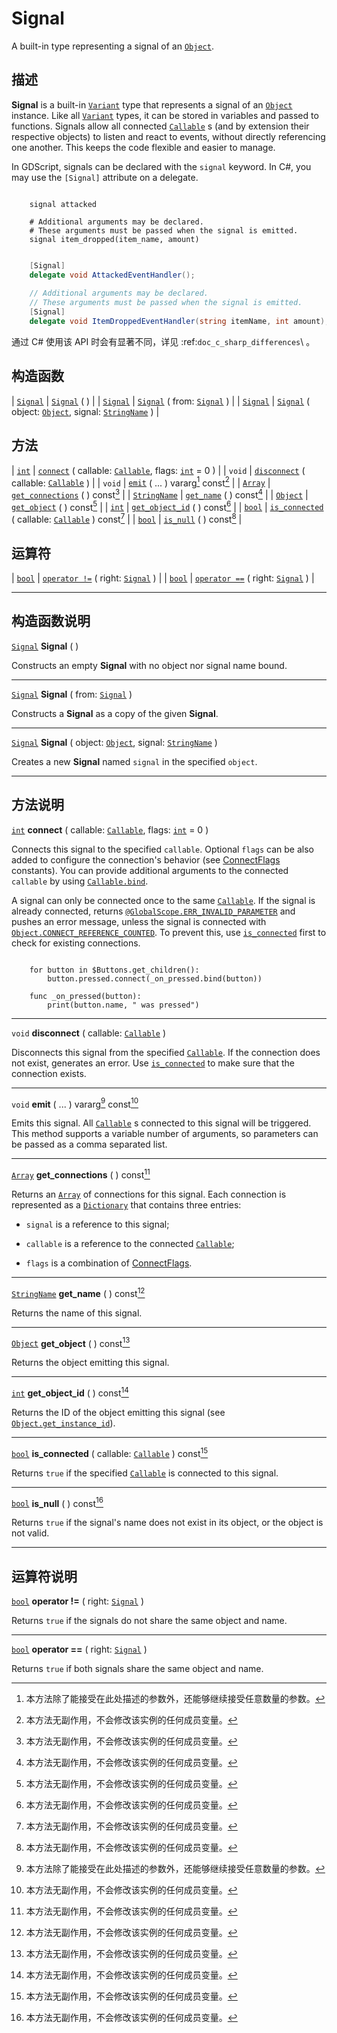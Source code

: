 <!-- ⚠ 请勿编辑本文件 ⚠ -->
<!-- 本文档使用脚本从 WeDot 引擎源码仓库生成。 -->
<!-- 生成脚本：https://github.com/WeDot-Engine/WeDot/tree/4.3/doc/tools/make_md.py； -->
<!-- 原文件：https://github.com/WeDot-Engine/WeDot/tree/4.3/doc/classes/Signal.xml。 -->

<div id="_class_signal"></div>

# Signal

A built-in type representing a signal of an [`Object`](class_object.md).

## 描述

**Signal** is a built-in [`Variant`](class_variant.md) type that represents a signal of an [`Object`](class_object.md) instance. Like all [`Variant`](class_variant.md) types, it can be stored in variables and passed to functions. Signals allow all connected [`Callable`](class_callable.md) s (and by extension their respective objects) to listen and react to events, without directly referencing one another. This keeps the code flexible and easier to manage.

In GDScript, signals can be declared with the `signal` keyword. In C#, you may use the `[Signal]` attribute on a delegate.



```gdscript

    signal attacked
    
    # Additional arguments may be declared.
    # These arguments must be passed when the signal is emitted.
    signal item_dropped(item_name, amount)
```

```csharp

    [Signal]
    delegate void AttackedEventHandler();
    
    // Additional arguments may be declared.
    // These arguments must be passed when the signal is emitted.
    [Signal]
    delegate void ItemDroppedEventHandler(string itemName, int amount);
```







通过 C# 使用该 API 时会有显著不同，详见 :ref:`doc_c_sharp_differences`\ 。

## 构造函数

| [`Signal`](class_signal.md) | [`Signal`](#class_signal_constructor_signal) ( )                                                                                  |
| [`Signal`](class_signal.md) | [`Signal`](#class_signal_constructor_signal) ( from: [`Signal`](class_signal.md) )                                                |
| [`Signal`](class_signal.md) | [`Signal`](#class_signal_constructor_signal) ( object: [`Object`](class_object.md), signal: [`StringName`](class_stringname.md) ) |

## 方法

| [`int`](class_int.md)               | [`connect`](#class_signal_method_connect) ( callable: [`Callable`](class_callable.md), flags: [`int`](class_int.md) = 0 ) |
| `void`                              | [`disconnect`](#class_signal_method_disconnect) ( callable: [`Callable`](class_callable.md) )                             |
| `void`                              | [`emit`](#class_signal_method_emit) ( ... ) vararg[^vararg] const[^const]                                                 |
| [`Array`](class_array.md)           | [`get_connections`](#class_signal_method_get_connections) ( ) const[^const]                                               |
| [`StringName`](class_stringname.md) | [`get_name`](#class_signal_method_get_name) ( ) const[^const]                                                             |
| [`Object`](class_object.md)         | [`get_object`](#class_signal_method_get_object) ( ) const[^const]                                                         |
| [`int`](class_int.md)               | [`get_object_id`](#class_signal_method_get_object_id) ( ) const[^const]                                                   |
| [`bool`](class_bool.md)             | [`is_connected`](#class_signal_method_is_connected) ( callable: [`Callable`](class_callable.md) ) const[^const]           |
| [`bool`](class_bool.md)             | [`is_null`](#class_signal_method_is_null) ( ) const[^const]                                                               |

## 运算符

| [`bool`](class_bool.md) | [`operator !=`](class_Signal.md#operator_neq_Signal) ( right: [`Signal`](class_signal.md) ) |
| [`bool`](class_bool.md) | [`operator ==`](class_Signal.md#operator_eq_Signal) ( right: [`Signal`](class_signal.md) )  |

<!-- rst-class:: classref-section-separator -->

---

## 构造函数说明

<div id="_class_signal_constructor_signal"></div>

[`Signal`](class_signal.md) **Signal** ( )<div id="class_signal_constructor_signal"></div>

Constructs an empty **Signal** with no object nor signal name bound.

<!-- rst-class:: classref-item-separator -->

---

[`Signal`](class_signal.md) **Signal** ( from: [`Signal`](class_signal.md) )

Constructs a **Signal** as a copy of the given **Signal**.

<!-- rst-class:: classref-item-separator -->

---

[`Signal`](class_signal.md) **Signal** ( object: [`Object`](class_object.md), signal: [`StringName`](class_stringname.md) )

Creates a new **Signal** named `signal` in the specified `object`.

<!-- rst-class:: classref-section-separator -->

---

## 方法说明

<div id="_class_signal_method_connect"></div>

[`int`](class_int.md) **connect** ( callable: [`Callable`](class_callable.md), flags: [`int`](class_int.md) = 0 )<div id="class_signal_method_connect"></div>

Connects this signal to the specified `callable`. Optional `flags` can be also added to configure the connection's behavior (see [ConnectFlags](#enum_object_connectflags) constants). You can provide additional arguments to the connected `callable` by using [`Callable.bind`](#class_callable_method_bind).

A signal can only be connected once to the same [`Callable`](class_callable.md). If the signal is already connected, returns [`@GlobalScope.ERR_INVALID_PARAMETER`](#class_@globalscope_constant_err_invalid_parameter) and pushes an error message, unless the signal is connected with [`Object.CONNECT_REFERENCE_COUNTED`](#class_object_constant_connect_reference_counted). To prevent this, use [`is_connected`](#class_signal_method_is_connected) first to check for existing connections.

```

    for button in $Buttons.get_children():
        button.pressed.connect(_on_pressed.bind(button))
    
    func _on_pressed(button):
        print(button.name, " was pressed")
```



<!-- rst-class:: classref-item-separator -->

---

<div id="_class_signal_method_disconnect"></div>

`void` **disconnect** ( callable: [`Callable`](class_callable.md) )<div id="class_signal_method_disconnect"></div>

Disconnects this signal from the specified [`Callable`](class_callable.md). If the connection does not exist, generates an error. Use [`is_connected`](#class_signal_method_is_connected) to make sure that the connection exists.

<!-- rst-class:: classref-item-separator -->

---

<div id="_class_signal_method_emit"></div>

`void` **emit** ( ... ) vararg[^vararg] const[^const]<div id="class_signal_method_emit"></div>

Emits this signal. All [`Callable`](class_callable.md) s connected to this signal will be triggered. This method supports a variable number of arguments, so parameters can be passed as a comma separated list.

<!-- rst-class:: classref-item-separator -->

---

<div id="_class_signal_method_get_connections"></div>

[`Array`](class_array.md) **get_connections** ( ) const[^const]<div id="class_signal_method_get_connections"></div>

Returns an [`Array`](class_array.md) of connections for this signal. Each connection is represented as a [`Dictionary`](class_dictionary.md) that contains three entries:

- `signal` is a reference to this signal;

- `callable` is a reference to the connected [`Callable`](class_callable.md);

- `flags` is a combination of [ConnectFlags](#enum_object_connectflags).

<!-- rst-class:: classref-item-separator -->

---

<div id="_class_signal_method_get_name"></div>

[`StringName`](class_stringname.md) **get_name** ( ) const[^const]<div id="class_signal_method_get_name"></div>

Returns the name of this signal.

<!-- rst-class:: classref-item-separator -->

---

<div id="_class_signal_method_get_object"></div>

[`Object`](class_object.md) **get_object** ( ) const[^const]<div id="class_signal_method_get_object"></div>

Returns the object emitting this signal.

<!-- rst-class:: classref-item-separator -->

---

<div id="_class_signal_method_get_object_id"></div>

[`int`](class_int.md) **get_object_id** ( ) const[^const]<div id="class_signal_method_get_object_id"></div>

Returns the ID of the object emitting this signal (see [`Object.get_instance_id`](#class_object_method_get_instance_id)).

<!-- rst-class:: classref-item-separator -->

---

<div id="_class_signal_method_is_connected"></div>

[`bool`](class_bool.md) **is_connected** ( callable: [`Callable`](class_callable.md) ) const[^const]<div id="class_signal_method_is_connected"></div>

Returns `true` if the specified [`Callable`](class_callable.md) is connected to this signal.

<!-- rst-class:: classref-item-separator -->

---

<div id="_class_signal_method_is_null"></div>

[`bool`](class_bool.md) **is_null** ( ) const[^const]<div id="class_signal_method_is_null"></div>

Returns `true` if the signal's name does not exist in its object, or the object is not valid.

<!-- rst-class:: classref-section-separator -->

---

## 运算符说明

<div id="_class_signal_operator_neq_signal"></div>

[`bool`](class_bool.md) **operator !=** ( right: [`Signal`](class_signal.md) ) <div id="class_signal_operator_neq_signal"></div>

Returns `true` if the signals do not share the same object and name.

<!-- rst-class:: classref-item-separator -->

---

<div id="_class_signal_operator_eq_signal"></div>

[`bool`](class_bool.md) **operator ==** ( right: [`Signal`](class_signal.md) ) <div id="class_signal_operator_eq_signal"></div>

Returns `true` if both signals share the same object and name.

[^virtual]: 本方法通常需要用户覆盖才能生效。
[^const]: 本方法无副作用，不会修改该实例的任何成员变量。
[^vararg]: 本方法除了能接受在此处描述的参数外，还能够继续接受任意数量的参数。
[^constructor]: 本方法用于构造某个类型。
[^static]: 调用本方法无需实例，可直接使用类名进行调用。
[^operator]: 本方法描述的是使用本类型作为左操作数的有效运算符。
[^bitfield]: 这个值是由下列位标志构成位掩码的整数。
[^void]: 无返回值。
